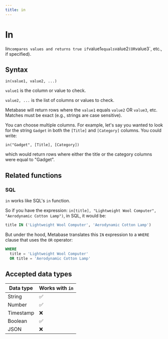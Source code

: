 ```yaml
---
title: in
---
```


# In

lin` compares values and returns true if `value1` equals `value2` (OR `value3`, etc., if specified).

## Syntax

```
in(value1, value2, ...)
```

`value1` is the column or value to check.

`value2, ...` is the list of columns or values to check.

Metabase will return rows where the `value1` equals `value2` OR `value3`, etc. Matches must be exact (e.g., strings are case sensitive).

You can choose multiple columns. For example, let's say you wanted to look for the string `Gadget` in both the `[Title]` and `[Category]` columns. You could write:

```
in("Gadget", [Title], [Category])
```

which would return rows where either the title or the category columns were equal to "Gadget".

## Related functions

### SQL

`in` works like SQL's `in` function.

So if you have the expression: `in[title], "Lightweight Wool Computer", "Aerodynamic Cotton Lamp")`, in SQL, it would be:

```sql
title IN ('Lightweight Wool Computer', 'Aerodynamic Cotton Lamp')
```

But under the hood, Metabase translates this `IN` expression to a `WHERE` clause that uses the `OR` operator:

```sql
WHERE
  title = 'Lightweight Wool Computer'
  OR title = 'Aerodynamic Cotton Lamp'
```

## Accepted data types

| Data type | Works with `in` |
| --------- | --------------- |
| String    | ✅              |
| Number    | ✅              |
| Timestamp | ❌              |
| Boolean   | ✅              |
| JSON      | ❌              |
